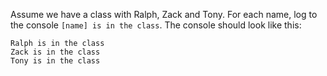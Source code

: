 Assume we have a class with Ralph, Zack and Tony. For each name, log to the console `[name] is in the class`. The console should look like this:

```
Ralph is in the class
Zack is in the class
Tony is in the class
```
